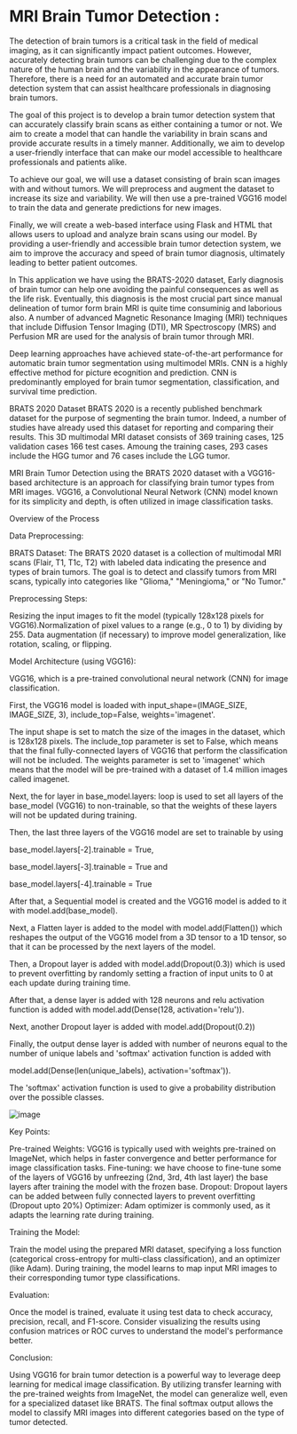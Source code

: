 # MRI Brain Tumor Detection : 

The detection of brain tumors is a critical task in the field of medical imaging, as it can significantly impact patient outcomes. However, accurately detecting brain tumors can be challenging due to the complex nature of the human brain and the variability in the appearance of tumors. Therefore, there is a need for an automated and accurate brain tumor detection system that can assist healthcare professionals in diagnosing brain tumors.

The goal of this project is to develop a brain tumor detection system that can accurately classify brain scans as either containing a tumor or not. We aim to create a model that can handle the variability in brain scans and provide accurate results in a timely manner. Additionally, we aim to develop a user-friendly interface that can make our model accessible to healthcare professionals and patients alike.

To achieve our goal, we will use a dataset consisting of brain scan images with and without tumors. We will preprocess and augment the dataset to increase its size and variability. We will then use a pre-trained VGG16 model to train the data and generate predictions for new images.

Finally, we will create a web-based interface using Flask and HTML that allows users to upload and analyze brain scans using our model. By providing a user-friendly and accessible brain tumor detection system, we aim to improve the accuracy and speed of brain tumor diagnosis, ultimately leading to better patient outcomes.

In This application we have using the BRATS-2020 dataset, Early diagnosis of brain tumor can help one avoiding the painful consequences as well as the life risk. Eventually, this diagnosis is the most crucial part since manual delineation of tumor form brain MRI is quite time consuminig and laborious also. A number of advanced Magnetic Resonance Imaging (MRI) techniques that include Diffusion Tensor Imaging (DTI), MR Spectroscopy (MRS) and Perfusion MR are used for the analysis of brain tumor through MRI.

Deep learning approaches have achieved state-of-the-art performance for automatic brain tumor segmentation using multimodel MRIs. CNN is a highly effective method for picture ecognition and prediction. CNN is predominantly employed for brain tumor segmentation, classification, and survival time prediction. 

BRATS 2020 Dataset BRATS 2020 is a recently published benchmark dataset for the purpose of segmenting the brain tumor. Indeed, a number of studies have already used this dataset for reporting and comparing their results. This 3D multimodal MRI dataset consists of 369 training cases, 125 validation cases 166 test cases. Amoung the training cases, 293 cases include the HGG tumor and 76 cases include the LGG tumor.

MRI Brain Tumor Detection using the BRATS 2020 dataset with a VGG16-based architecture is an approach for classifying brain tumor types from MRI images. VGG16, a Convolutional Neural Network (CNN) model known for its simplicity and depth, is often utilized in image classification tasks.

Overview of the Process

Data Preprocessing:

BRATS Dataset: The BRATS 2020 dataset is a collection of multimodal MRI scans (Flair, T1, T1c, T2) with labeled data indicating the presence and types of brain tumors. The goal is to detect and classify tumors from MRI scans, typically into categories like "Glioma," "Meningioma," or "No Tumor."

Preprocessing Steps:

Resizing the input images to fit the model (typically 128x128 pixels for VGG16).Normalization of pixel values to a range (e.g., 0 to 1) by dividing by 255.
Data augmentation (if necessary) to improve model generalization, like rotation, scaling, or flipping.

Model Architecture (using VGG16):

VGG16, which is a pre-trained convolutional neural network (CNN) for image classification.

First, the VGG16 model is loaded with input_shape=(IMAGE_SIZE, IMAGE_SIZE, 3), include_top=False, weights='imagenet'. 

The input shape is set to match the size of the images in the dataset, which is 128x128 pixels. The include_top parameter is set to False, which means that the final fully-connected layers of VGG16 that perform the classification will not be included. The weights parameter is set to 'imagenet' which means that the model will be pre-trained with a dataset of 1.4 million images called imagenet.


Next, the for layer in base_model.layers: loop is used to set all layers of the base_model (VGG16) to non-trainable, so that the weights of these layers will not be updated during training.

Then, the last three layers of the VGG16 model are set to trainable by using 

base_model.layers[-2].trainable = True,

base_model.layers[-3].trainable = True and 

base_model.layers[-4].trainable = True


After that, a Sequential model is created and the VGG16 model is added to it with model.add(base_model).


Next, a Flatten layer is added to the model with model.add(Flatten()) which reshapes the output of the VGG16 model from a 3D tensor to a 1D tensor, so that it can be processed by the next layers of the model.

Then, a Dropout layer is added with model.add(Dropout(0.3)) which is used to prevent overfitting by randomly setting a fraction of input units to 0 at each update during training time.


After that, a dense layer is added with 128 neurons and relu activation function is added with model.add(Dense(128, activation='relu')).


Next, another Dropout layer is added with model.add(Dropout(0.2))


Finally, the output dense layer is added with number of neurons equal to the number of unique labels and 'softmax' activation function is added with 

model.add(Dense(len(unique_labels), activation='softmax')). 

The 'softmax' activation function is used to give a probability distribution over the possible classes.

![image](https://github.com/user-attachments/assets/8325481e-5ef8-4b47-bfd6-2c1e25e47a10)




Key Points:


Pre-trained Weights: VGG16 is typically used with weights pre-trained on ImageNet, which helps in faster convergence and better performance for image classification tasks.
Fine-tuning: we have choose to fine-tune some of the layers of VGG16 by unfreezing (2nd, 3rd, 4th last layer) the base layers after training the model with the frozen base.
Dropout: Dropout layers can be added between fully connected layers to prevent overfitting (Dropout upto 20%)
Optimizer: Adam optimizer is commonly used, as it adapts the learning rate during training.

Training the Model:

Train the model using the prepared MRI dataset, specifying a loss function (categorical cross-entropy for multi-class classification), and an optimizer (like Adam).
During training, the model learns to map input MRI images to their corresponding tumor type classifications.

Evaluation:

Once the model is trained, evaluate it using test data to check accuracy, precision, recall, and F1-score.
Consider visualizing the results using confusion matrices or ROC curves to understand the model's performance better.

Conclusion:

Using VGG16 for brain tumor detection is a powerful way to leverage deep learning for medical image classification. By utilizing transfer learning with the pre-trained weights from ImageNet, the model can generalize well, even for a specialized dataset like BRATS. The final softmax output allows the model to classify MRI images into different categories based on the type of tumor detected.


